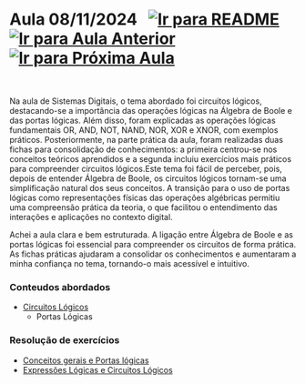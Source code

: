# Aula 08/11/2024 &nbsp; [![Ir para README](https://img.shields.io/badge/Indice-Verde?style=for-the-badge)](../README.md#indice) &nbsp; [![Ir para Aula Anterior](https://img.shields.io/badge/Anterior-Aula%205-007ACC?style=for-the-badge)](../aulas/25-10-2024.md) [![Ir para Próxima Aula](https://img.shields.io/badge/Próxima-Aula%207-007ACC?style=for-the-badge)](../aulas/15-11-2024.md)

<br>

<p>Na aula de Sistemas Digitais, o tema abordado foi circuitos lógicos, destacando-se a importância das operações lógicas na Álgebra de Boole e das portas lógicas. Além disso, foram explicadas as operações lógicas fundamentais OR, AND, NOT, NAND, NOR, XOR e XNOR, com exemplos práticos. Posteriormente, na parte prática da aula, foram realizadas duas fichas para consolidação de conhecimentos: a primeira centrou-se nos conceitos teóricos aprendidos e a segunda incluiu exercícios mais práticos para compreender circuitos lógicos.Este tema foi fácil de perceber, pois, depois de entender Álgebra de Boole, os circuitos lógicos tornam-se uma simplificação natural dos seus conceitos. A transição para o uso de portas lógicas como representações físicas das operações algébricas permitiu uma compreensão prática da teoria, o que facilitou o entendimento das interações e aplicações no contexto digital.</p>

<p>Achei a aula clara e bem estruturada. A ligação entre Álgebra de Boole e as portas lógicas foi essencial para compreender os circuitos de forma prática. As fichas práticas ajudaram a consolidar os conhecimentos e aumentaram a minha confiança no tema, tornando-o mais acessível e intuitivo.</p>

### Conteudos abordados

- [Circuitos Lógicos](../apontamentos/circuitos_logicos.md)
  - Portas Lógicas

### Resolução de exercícios

- [Conceitos gerais e Portas lógicas](../fichas/circuitos_logicos/ficha%20de%20trabalho%201.md)
- [Expressões Lógicas e Circuitos Lógicos](../fichas/circuitos_logicos/ficha%20de%20trabalho%202.md)


